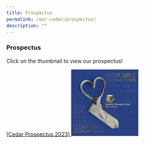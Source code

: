 ```yaml
---
title: Prospectus
permalink: /our-cedar/prospectus/
description: ""
---
```

### Prospectus

Click on the thumbnail to view our prospectus!
<a href="/files%2FProspectus/editMediaSettings/Cedar%20Prospectus%202022_update%2028Apr.pdf">

[Cedar Prospectus 2023]
	</a><a href="/files/Cedar%20Prospectus%202022_update%2028Apr.pdf"><img style="width:35%" src="/images/prospectus.png"></a>
